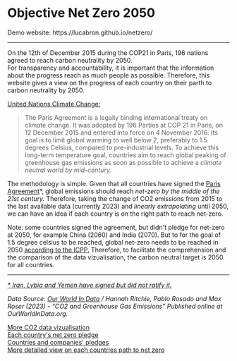 <h1>Objective Net Zero 2050</h1>
Demo website: https://lucabron.github.io/netzero/
<hr>
<p>On the 12th of December 2015 during the COP21 in Paris, 196 nations agreed to reach carbon neutrality by 2050.</br>
For transparency and accountability, it is important that the information about the progress reach as much people as possible.
Therefore, this website gives a view on the progress of each country on their parth to carbon neutrality by 2050.</p>
<p><a href='https://unfccc.int/process-and-meetings/the-paris-agreement/the-paris-agreement'>United Nations Climate Change:</a></p>
<blockquote>The Paris Agreement is a legally binding international treaty on climate change. It was adopted by 196 Parties at COP 21 in Paris, on 12 December 2015 and entered into force on 4 November 2016.
Its goal is to limit global warming to well below 2, preferably to 1.5 degrees Celsius, compared to pre-industrial levels.
To achieve this long-term temperature goal, countries aim to reach global peaking of greenhouse gas emissions as soon as possible to achieve a <em>climate neutral world by mid-century.</em>
</blockquote>
<p>The methodology is simple. Given that all countries have signed the <a href="https://en.wikipedia.org/wiki/Paris_Agreement">Paris Agreement</a>*,
global emissions should reach <em>net-zero by the middle of the 21st century.</em>
Therefore, taking the change of CO2 emissions from 2015 to the last available data (currently 2023) and <em>linearly extrapolating</em> until 2050,
we can have an idea if each country is on the right path to reach net-zero.</p>
<p>Note: some countries signed the agreement, but didn't pledge for net-zero at 2050, for example China (2060) and India (2070).
But to for the goal of 1.5 degree celsius to be reached, global net-zero needs to be reached in 2050 <a href="https://www.ipcc.ch/sr15/chapter/spm/">according to the ICPP.</a>
Therefore, to facilitate the comprehension and the comparison of the data vizualisation, the carbon neutral target is 2050 for all countries.</p>
<hr>
<p><i><a href="https://en.wikipedia.org/wiki/List_of_parties_to_the_Paris_Agreement">* Iran, Lybia and Yemen have signed but did not ratify it.</a></i></p>	
<cite>Data Source: <a href='https://github.com/owid/co2-data'>Our World In Data</a> / Hannah Ritchie, Pablo Rosado and Max Roser (2023) - “CO2 and Greenhouse Gas Emissions” Published online at OurWorldInData.org.</cite>
<p><a href="https://ourworldindata.org/co2-emissions">More CO2 data vizualisation</a><br>
<a href="https://eciu.net/netzerotracker">Each country's net zero pledge</a><br>
<a href="https://zerotracker.net/">Countries and companies' pledges</a><br>
<a href="https://climateactiontracker.org/">More detailed view on each countries path to net zero</a></p>
<!-- Interactive world map data visualization of each country effort toward net-zero emission.
Using Mapbox and GeoJson. Interactive graphs made using bokeh.-->